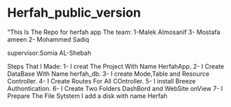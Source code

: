 # Herfah_public_version

"This Is The Repo for herfah app 
The team:
1-Malek Almosanif
3- Mostafa ameen
2- Mohammed Sadiq


supervisor:Somia AL-Shebah

Steps That I Made:
1- I creat The Project With Name HerfahApp.
 2- I Create DataBase With Name herfah_db.
 3- I create Mode,Table and Resource Controller.
 4- I Create Routes For All COntroller.
 5- I install Breeze Authontication.
 6- I Create Two Folders DashBord and WebSite onView
 7- I Prepare The File Sytstem I add a disk with name Herfah 

